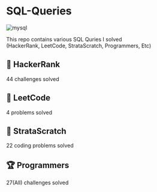 SQL-Queries
===
![mysql](https://user-images.githubusercontent.com/103108988/164957769-e10d2711-1195-4a77-bb29-320366cf9779.jpeg)  

This repo contains various SQL Quries I solved  
(HackerRank, LeetCode, StrataScratch, Programmers, Etc)

🎯 HackerRank
---
44 challenges solved

🎯 LeetCode
---
4 problems solved

🎯 StrataScratch
---
22 coding problems solved

🏆 Programmers
---
27(All) challenges solved
